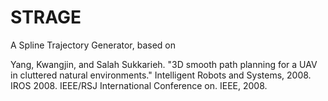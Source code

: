 STRAGE
======

A Spline Trajectory Generator, based on 

Yang, Kwangjin, and Salah Sukkarieh. "3D smooth path planning for a UAV in cluttered natural environments." Intelligent Robots and Systems, 2008. IROS 2008. IEEE/RSJ International Conference on. IEEE, 2008.
